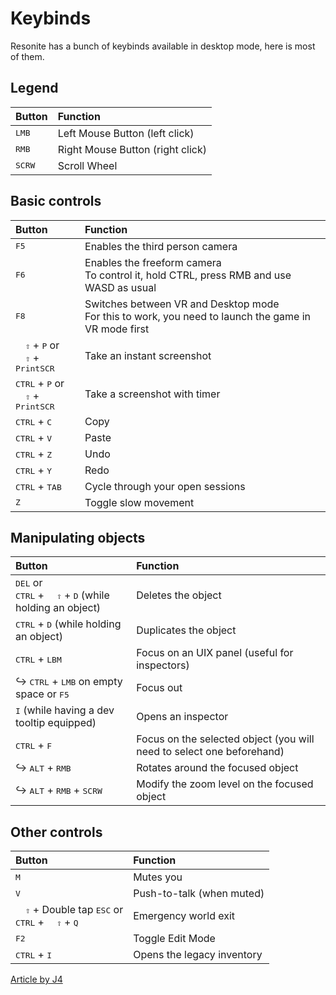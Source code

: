 # Keybinds

Resonite has a bunch of keybinds available in desktop mode, here is most of them.

<!-- panels:start -->
<!-- div:right-panel -->

## Legend

| Button          | Function                         |
| :-------------- | :------------------------------- |
| <kbd>LMB</kbd>  | Left Mouse Button (left click)   |
| <kbd>RMB</kbd>  | Right Mouse Button (right click) |
| <kbd>SCRW</kbd> | Scroll Wheel                     |


<!-- div:left-panel -->

## Basic controls

| Button                                                                          | Function                                                                                                  |
| :------------------------------------------------------------------------------ | :-------------------------------------------------------------------------------------------------------- |
| <kbd>F5</kbd>                                                                   | Enables the third person camera                                                                           |
| <kbd>F6</kbd>                                                                   | Enables the freeform camera </br> To control it, hold CTRL, press RMB and use WASD as usual               |
| <kbd>F8</kbd>                                                                   | Switches between VR and Desktop mode </br> For this to work, you need to launch the game in VR mode first |
| <kbd>&nbsp;&nbsp;⇧</kbd> + <kbd>P</kbd> or </br> <kbd>&nbsp;&nbsp;⇧</kbd> + <kbd>PrintSCR</kbd> | Take an instant screenshot                                                                                |
| <kbd>CTRL</kbd> + <kbd>P</kbd> or </br> <kbd>&nbsp;&nbsp;⇧</kbd> + <kbd>PrintSCR</kbd>  | Take a screenshot with timer                                                                              |
| <kbd>CTRL</kbd> + <kbd>C</kbd>                                                  | Copy                                                                                                      |
| <kbd>CTRL</kbd> + <kbd>V</kbd>                                                  | Paste                                                                                                     |
| <kbd>CTRL</kbd> + <kbd>Z</kbd>                                                  | Undo                                                                                                      |
| <kbd>CTRL</kbd> + <kbd>Y</kbd>                                                  | Redo                                                                                                      |
| <kbd>CTRL</kbd> + <kbd>TAB</kbd>                                                | Cycle through your open sessions                                                                          |
| <kbd>Z</kbd>                                                                    | Toggle slow movement                                                                                      |

## Manipulating objects

| Button                                                                                              | Function                                                              |
| :-------------------------------------------------------------------------------------------------- | :-------------------------------------------------------------------- |
| <kbd>DEL</kbd> or </br> <kbd>CTRL</kbd> + <kbd>&nbsp;&nbsp;⇧</kbd> + <kbd>D</kbd> (while holding an object) | Deletes the object                                                    |
| <kbd>CTRL</kbd> + <kbd>D</kbd> (while holding an object)                                            | Duplicates the object                                                 |
| <kbd>CTRL</kbd> + <kbd>LBM</kbd>                                                                    | Focus on an UIX panel (useful for inspectors)                         |
| ↪ <kbd>CTRL</kbd> + <kbd>LMB</kbd> on empty space or <kbd>F5</kbd>                | Focus out                                                             |
| <kbd>I</kbd> (while having a dev tooltip equipped)                                                  | Opens an inspector                                                    |
| <kbd>CTRL</kbd> + <kbd>F</kbd>                                                                      | Focus on the selected object (you will need to select one beforehand) |
| ↪ <kbd>ALT</kbd> + <kbd>RMB</kbd>                                                | Rotates around the focused object                                     |
| ↪ <kbd>ALT</kbd> + <kbd>RMB</kbd> + <kbd>SCRW</kbd>                              | Modify the zoom level on the focused object                           |

## Other controls

| Button                                                                                                  | Function                   |
| :------------------------------------------------------------------------------------------------------ | :------------------------- |
| <kbd>M</kbd>                                                                                            | Mutes you                  |
| <kbd>V</kbd>                                                                                            | Push-to-talk (when muted)  |
| <kbd>&nbsp;&nbsp;⇧</kbd> + Double tap <kbd>ESC</kbd> or </br> <kbd>CTRL</kbd> + <kbd>&nbsp;&nbsp;⇧</kbd> + <kbd>Q</kbd> | Emergency world exit       |
| <kbd>F2</kbd>                                                                                           | Toggle Edit Mode           |
| <kbd>CTRL</kbd> + <kbd>I</kbd>                                                                          | Opens the legacy inventory |

<!-- div:right-panel -->

[Article by J4](../_template/usageTerms/J4Credit.md ':include')

<!-- panels:end -->
